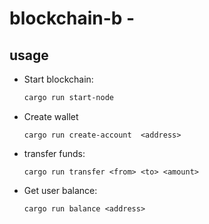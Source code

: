 # blockchain-b -

## usage

- Start blockchain:
  ```sh
  cargo run start-node
  ```
- Create wallet
  ```
  cargo run create-account  <address>
  ```
- transfer funds:
  ```
  cargo run transfer <from> <to> <amount>
  ```
- Get user balance:
  ```
  cargo run balance <address>
  ```

